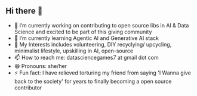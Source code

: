 ## Hi there 👋

<!--
**arulchak/arulchak** is a ✨ _special_ ✨ repository because its `README.md` (this file) appears on your GitHub profile.

Here are some ideas to get you started: -->

- 🔭 I’m currently working on contributing to open source libs in AI & Data Science and excited to be part of this giving community
- 🌱 I’m currently learning Agentic AI and Generative AI stack
- 💬 My Interests includes volunteering, DIY recyclying/ upcycling, minimalist lifestyle, upskilling in AI, open-source
- 📫 How to reach me: datasciencegames7 at gmail dot com
- 😄 Pronouns: she/her
- ⚡ Fun fact: I have relieved torturing my friend from saying 'I Wanna give back to the society' for years to finally becoming a open source contributor

<!-- - 👯 I’m looking to collaborate on AI and Data Science open source libraries 
- 🤔 I’m looking for help with -->

